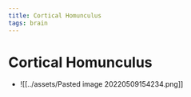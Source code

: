 ```yaml
---
title: Cortical Homunculus
tags: brain
---
```


# Cortical Homunculus
- ![[../assets/Pasted image 20220509154234.png]]






















